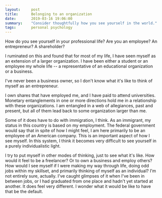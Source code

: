 ```yaml
---
layout:     post
title:      Belonging to an organization
date:       2019-03-16 19:06:00
summary:    "Consider thoughtfully how you see yourself in the world."
tags:       personal psychology
---
```


How do you see yourself in your professional life? Are you an employee? An entrepreneur? A shareholder?

I ruminated on this and found that for most of my life, I have seen myself as an extension of a larger organization. I have been either a student or an employee my whole life -- a representative of an educational organization or a business. 

I've never been a business owner, so I don't know what it's like to think of myself as an entrepreneur. 

I own shares that have employed me, and I have paid to attend universities. Monetary entanglements in one or more directions hold me in a relationship with these organizations. I am entangled in a web of allegiances, past and present, but all of them lead back to some organization larger than me.

Some of it does have to do with immigration, I think. As an immigrant, my status in this country is based on my employment. The federal government would say that in spite of how I might feel, I am here primarily to be an employee of an American company. This is an important aspect of how I see myself. In this system, I think it becomes very difficult to see yourself in a purely individualistic light.

I try to put myself in other modes of thinking, just to see what it's like. How would it feel to be a freelancer? Or to own a business and employ others? How would I see myself if I were making my way through life, doing odd jobs within my skillset, and primarily thinking of myself as an individual? I'm not entirely sure, actually. I've caught glimpses of it when I've been in between jobs, or I had graduated from one place and hadn't yet started at another. It does feel very different. I wonder what it would be like to have that be the default.
